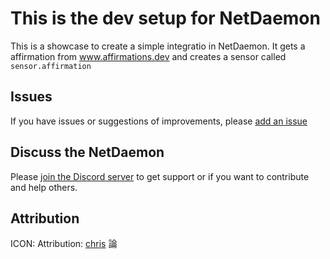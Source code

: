 # This is the dev setup for NetDaemon

This is a showcase to create a simple integratio in NetDaemon. It gets a affirmation from www.affirmations.dev and creates a sensor called `sensor.affirmation`

## Issues

If you have issues or suggestions of improvements, please [add an issue](https://github.com/net-daemon/netdaemon/issues)

## Discuss the NetDaemon

Please [join the Discord server](https://discord.gg/K3xwfcX) to get support or if you want to contribute and help others.

## Attribution

ICON: Attribution: [chris](https://commons.wikimedia.org/wiki/User:Chrkl) 論
